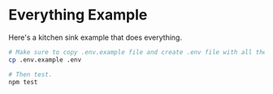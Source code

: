 # Everything Example

Here's a kitchen sink example that does everything.

```sh
# Make sure to copy .env.example file and create .env file with all the keys in it
cp .env.example .env

# Then test.
npm test
```
